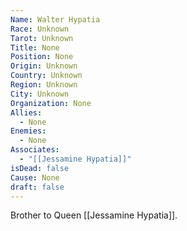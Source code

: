 ```yaml
---
Name: Walter Hypatia
Race: Unknown
Tarot: Unknown
Title: None
Position: None
Origin: Unknown
Country: Unknown
Region: Unknown
City: Unknown
Organization: None
Allies:
  - None
Enemies:
  - None
Associates:
  - "[[Jessamine Hypatia]]"
isDead: false
Cause: None
draft: false
---
```

Brother to Queen [[Jessamine Hypatia]].